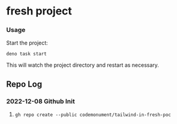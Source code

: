 # fresh project

### Usage

Start the project:

```
deno task start
```

This will watch the project directory and restart as necessary.

## Repo Log 

### 2022-12-08 Github Init 

1. `gh repo create --public codemonument/tailwind-in-fresh-poc`